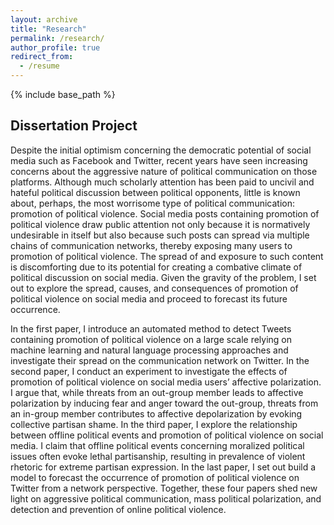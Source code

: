 ```yaml
---
layout: archive
title: "Research"
permalink: /research/
author_profile: true
redirect_from:
  - /resume
---
```


{% include base_path %}



## Dissertation Project


Despite the initial optimism concerning the democratic potential of social media such as Facebook and Twitter, recent years have seen increasing concerns about the aggressive nature of political communication on those platforms. Although much scholarly attention has been paid to uncivil and hateful political discussion between political opponents, little is known about, perhaps, the most worrisome type of political communication: promotion of political violence. Social media posts containing promotion of political violence draw public attention not only because it is normatively undesirable in itself but also because such posts can spread via multiple chains of communication networks, thereby exposing many users to promotion of political violence. The spread of and exposure to such content is discomforting due to its potential for creating a combative climate of political discussion on social media. Given the gravity of the problem, I set out to explore the spread, causes, and consequences of promotion of political violence on social media and proceed to forecast its future occurrence.

In the first paper, I introduce an automated method to detect Tweets containing promotion of political violence on a large scale relying on machine learning and natural language processing approaches and investigate their spread on the communication network on Twitter. In the second paper, I conduct an experiment to investigate the effects of promotion of political violence on social media users’ affective polarization. I argue that, while threats from an out-group member leads to affective polarization by inducing fear and anger toward the out-group, threats from an in-group member contributes to affective depolarization by evoking collective partisan shame. In the third paper, I explore the relationship between offline political events and promotion of political violence on social media. I claim that offline political events concerning moralized political issues often evoke lethal partisanship, resulting in prevalence of violent rhetoric for extreme partisan expression. In the last paper, I set out build a model to forecast the occurrence of promotion of political violence on Twitter from a network perspective. Together, these four papers shed new light on aggressive political communication, mass political polarization, and detection and prevention of online political violence.



